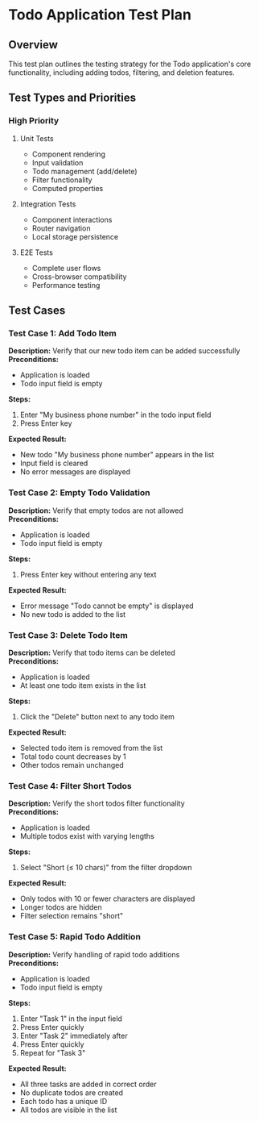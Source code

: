 # Todo Application Test Plan

## Overview
This test plan outlines the testing strategy for the Todo application's core functionality, including adding todos, filtering, and deletion features.

## Test Types and Priorities

### High Priority
1. Unit Tests
   - Component rendering
   - Input validation
   - Todo management (add/delete)
   - Filter functionality
   - Computed properties

2. Integration Tests
   - Component interactions
   - Router navigation
   - Local storage persistence

3. E2E Tests
   - Complete user flows
   - Cross-browser compatibility
   - Performance testing

## Test Cases

### Test Case 1: Add Todo Item
**Description:** Verify that our new todo item can be added successfully  
**Preconditions:**
- Application is loaded
- Todo input field is empty

**Steps:**
1. Enter "My business phone number" in the todo input field
2. Press Enter key

**Expected Result:**
- New todo "My business phone number" appears in the list
- Input field is cleared
- No error messages are displayed

### Test Case 2: Empty Todo Validation
**Description:** Verify that empty todos are not allowed  
**Preconditions:**
- Application is loaded
- Todo input field is empty

**Steps:**
1. Press Enter key without entering any text

**Expected Result:**
- Error message "Todo cannot be empty" is displayed
- No new todo is added to the list

### Test Case 3: Delete Todo Item
**Description:** Verify that todo items can be deleted  
**Preconditions:**
- Application is loaded
- At least one todo item exists in the list

**Steps:**
1. Click the "Delete" button next to any todo item

**Expected Result:**
- Selected todo item is removed from the list
- Total todo count decreases by 1
- Other todos remain unchanged

### Test Case 4: Filter Short Todos
**Description:** Verify the short todos filter functionality  
**Preconditions:**
- Application is loaded
- Multiple todos exist with varying lengths

**Steps:**
1. Select "Short (≤ 10 chars)" from the filter dropdown

**Expected Result:**
- Only todos with 10 or fewer characters are displayed
- Longer todos are hidden
- Filter selection remains "short"

### Test Case 5: Rapid Todo Addition
**Description:** Verify handling of rapid todo additions  
**Preconditions:**
- Application is loaded
- Todo input field is empty

**Steps:**
1. Enter "Task 1" in the input field
2. Press Enter quickly
3. Enter "Task 2" immediately after
4. Press Enter quickly
5. Repeat for "Task 3"

**Expected Result:**
- All three tasks are added in correct order
- No duplicate todos are created
- Each todo has a unique ID
- All todos are visible in the list